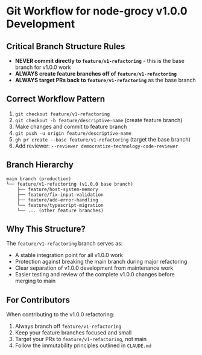 # Git Workflow for node-grocy v1.0.0 Development

## Critical Branch Structure Rules
- **NEVER commit directly to `feature/v1-refactoring`** - this is the base branch for v1.0.0 work
- **ALWAYS create feature branches off of `feature/v1-refactoring`**
- **ALWAYS target PRs back to `feature/v1-refactoring`** as the base branch

## Correct Workflow Pattern
1. `git checkout feature/v1-refactoring`
2. `git checkout -b feature/descriptive-name` (create feature branch)
3. Make changes and commit to feature branch
4. `git push -u origin feature/descriptive-name`
5. `gh pr create --base feature/v1-refactoring` (target the base branch)
6. Add reviewer: `--reviewer democratize-technology-code-reviewer`

## Branch Hierarchy
```
main branch (production)
└── feature/v1-refactoring (v1.0.0 base branch)
    ├── feature/host-system-memory
    ├── feature/fix-input-validation
    ├── feature/add-error-handling
    └── feature/typescript-migration
    └── ... (other feature branches)
```

## Why This Structure?

The `feature/v1-refactoring` branch serves as:
- A stable integration point for all v1.0.0 work
- Protection against breaking the main branch during major refactoring
- Clear separation of v1.0.0 development from maintenance work
- Easier testing and review of the complete v1.0.0 changes before merging to main

## For Contributors

When contributing to the v1.0.0 refactoring:
1. Always branch off `feature/v1-refactoring`
2. Keep your feature branches focused and small
3. Target your PRs to `feature/v1-refactoring`, not main
4. Follow the immutability principles outlined in `CLAUDE.md`